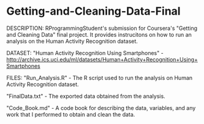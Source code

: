 # Getting-and-Cleaning-Data-Final

DESCRIPTION: 
RProgrammingStudent's submission for Coursera's "Getting and Cleaning Data" final project. It provides instrucitons on how to run an analysis on the Human Activity Recognition dataset. 

DATASET:
"Human Activity Recognition Using Smartphones" - http://archive.ics.uci.edu/ml/datasets/Human+Activity+Recognition+Using+Smartphones

FILES:
"Run_Analysis.R" - The R script used to run the analysis on Human Activity Recognition dataset.

"FinalData.txt" - The exported data obtained from the analysis.

"Code_Book.md" - A code book for describing the data, variables, and any work that I performed to obtain and clean the data. 
